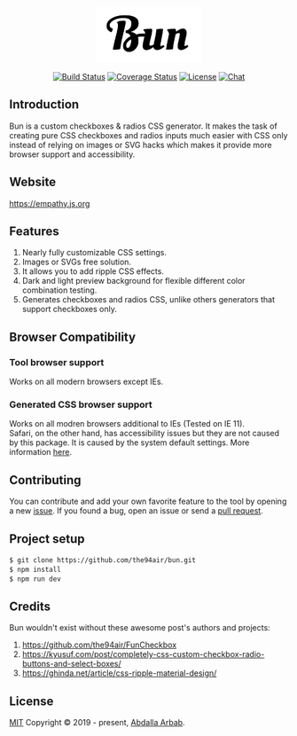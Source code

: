 <p align="center">
  <img src="src/images/bun.svg?sanitize=true" alt="Bun" title="Bun" height="100" />
</p>

<p align="center">
  <a href="https://circleci.com/gh/the94air/bun/tree/master"><img src="https://img.shields.io/circleci/project/github/the94air/bun/master.svg?sanitize=true" alt="Build Status"></a>
  <a href="https://codecov.io/github/the94air/bun?branch=master"><img src="https://img.shields.io/codecov/c/github/the94air/bun/master.svg?sanitize=true" alt="Coverage Status"></a>
  <a href="https://github.com/the94air/bun/blob/master/LICENSE"><img src="https://img.shields.io/github/license/the94air/bun.svg?sanitize=true" alt="License"></a>
  <a href=""><img src="https://img.shields.io/badge/chat-on%20discord-7289da.svg?sanitize=true" alt="Chat"></a>
</p>

## Introduction
Bun is a custom checkboxes & radios CSS generator. It makes the task of creating pure CSS checkboxes and radios inputs much easier with CSS only instead of relying on images or SVG hacks which makes it provide more browser support and accessibility.

## Website
https://empathy.js.org

## Features
1. Nearly fully customizable CSS settings.
2. Images or SVGs free solution.
3. It allows you to add ripple CSS effects.
4. Dark and light preview background for flexible different color combination testing.
5. Generates checkboxes and radios CSS, unlike others generators that support checkboxes only.

## Browser Compatibility

### Tool browser support
Works on all modern browsers except IEs.

### Generated CSS browser support
Works on all modren browsers additional to IEs (Tested on IE 11).  
Safari, on the other hand, has accessibility issues but they are not caused by this package. It is caused by the system default settings. More information [here](https://github.com/twbs/bootstrap/issues/25345#issuecomment-358364377).

## Contributing
You can contribute and add your own favorite feature to the tool by opening a new [issue](https://github.com/the94air/bun/issues). If you found a bug, open an issue or send a [pull request](https://github.com/the94air/bun/pulls).

## Project setup
```bash
$ git clone https://github.com/the94air/bun.git
$ npm install
$ npm run dev
```

## Credits
Bun wouldn't exist without these awesome post's authors and projects:
1. https://github.com/the94air/FunCheckbox
2. https://kyusuf.com/post/completely-css-custom-checkbox-radio-buttons-and-select-boxes/
3. https://ghinda.net/article/css-ripple-material-design/

## License
[MIT](https://github.com/the94air/bun/blob/master/LICENSE) Copyright © 2019 - present, [Abdalla Arbab](https://abdalla.js.org).

